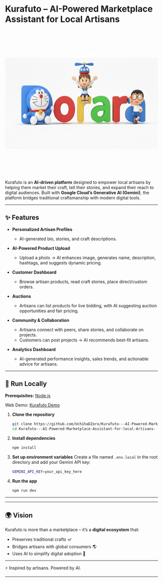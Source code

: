 # Kurafuto – AI-Powered Marketplace Assistant for Local Artisans

<div align="center">
<img width="1200" height="475" alt="GHBanner" src="https://raw.githubusercontent.com/UchihaDZoro/Kurafuto---AI-Powered-Marketplace-Assistant-for-local-Artisans-/refs/heads/main/Gemini_Generated_Image_o5tplno5tplno5tp.png" />
</div>  

Kurafuto is an **AI-driven platform** designed to empower local artisans by helping them market their craft, tell their stories, and expand their reach to digital audiences. Built with **Google Cloud’s Generative AI (Gemini)**, the platform bridges traditional craftsmanship with modern digital tools.

---

## ✨ Features

* **Personalized Artisan Profiles**

  * AI-generated bio, stories, and craft descriptions.

* **AI-Powered Product Upload**

  * Upload a photo → AI enhances image, generates name, description, hashtags, and suggests dynamic pricing.

* **Customer Dashboard**

  * Browse artisan products, read craft stories, place direct/custom orders.

* **Auctions**

  * Artisans can list products for live bidding, with AI suggesting auction opportunities and fair pricing.

* **Community & Collaboration**

  * Artisans connect with peers, share stories, and collaborate on projects.
  * Customers can post projects → AI recommends best-fit artisans.

* **Analytics Dashboard**

  * AI-generated performance insights, sales trends, and actionable advice for artisans.

---

## 🚀 Run Locally

**Prerequisites:** [Node.js](https://nodejs.org/)

Web Demo: [Kurafuto Demo](https://kurafuto-the-artisan-marketplace-516520204447.us-west1.run.app/)

1. **Clone the repository**

   ```bash
   git clone https://github.com/UchihaDZoro/Kurafuto---AI-Powered-Marketplace-Assistant-for-local-Artisans-.git
   cd Kurafuto---AI-Powered-Marketplace-Assistant-for-local-Artisans-
   ```

2. **Install dependencies**

   ```bash
   npm install
   ```

3. **Set up environment variables**
   Create a file named `.env.local` in the root directory and add your Gemini API key:

   ```bash
   GEMINI_API_KEY=your_api_key_here
   ```

4. **Run the app**

   ```bash
   npm run dev
   ```

---

---

## 🌍 Vision

Kurafuto is more than a marketplace – it’s a **digital ecosystem** that:

* Preserves traditional crafts 🪔
* Bridges artisans with global consumers 🌎
* Uses AI to simplify digital adoption 🤖

---

⚡ Inspired by artisans. Powered by AI.

---
